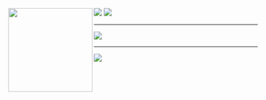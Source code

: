 
<div>
  <img height="170" align="left" src="https://github-readme-stats.vercel.app/api?username=Elevenv&count_private=true&include_all_commits=true&theme=github_dark&show_icons=true" />
  <img src="https://github-readme-stats.vercel.app/api/top-langs/?username=Elevenv&layout=compact&count_private=true&include_all_commits=true&theme=github_dark&langs_count=10" />
  <img src="http://github-readme-streak-stats.herokuapp.com?user=Elevenv&theme=github-dark-blue&date_format=M%20j%5B%2C%20Y%5D" />
</div>

---

<div>
<img src="https://activity-graph.herokuapp.com/graph?username=Elevenv&bg_color=0D1117&color=ffffff&line=1F6FEB&point=58A6FF&area_color=58A6FF&area=true&hide_border=false&custom_title=GitHub%20Commits%20Graph" />
</div>

---
<div>
<img src="https://komarev.com/ghpvc/?username=yd0369">
  </div>


